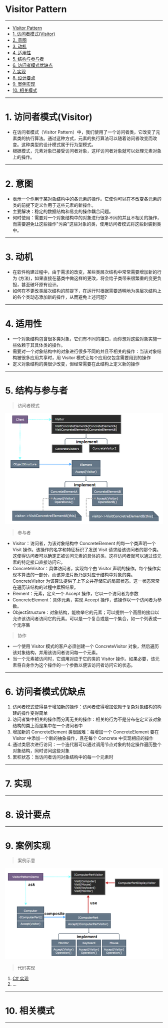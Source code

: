 # Visitor Pattern

---

- [Visitor Pattern](#visitor-pattern)
- [1. 访问者模式(Visitor)](#1-访问者模式visitor)
- [2. 意图](#2-意图)
- [3. 动机](#3-动机)
- [4. 适用性](#4-适用性)
- [5. 结构与参与者](#5-结构与参与者)
- [6. 访问者模式优缺点](#6-访问者模式优缺点)
- [7. 实现](#7-实现)
- [8. 设计要点](#8-设计要点)
- [9. 案例实现](#9-案例实现)
- [10. 相关模式](#10-相关模式)

---
# 1. 访问者模式(Visitor)

- 在访问者模式（Visitor Pattern）中，我们使用了一个访问者类，它改变了元素类的执行算法。通过这种方式，元素的执行算法可以随着访问者改变而改变。这种类型的设计模式属于行为型模式。
- 根据模式，元素对象已接受访问者对象，这样访问者对象就可以处理元素对象上的操作。

---
# 2. 意图

- 表示一个作用于某对象结构中的各元素的操作。它使你可以在不改变各元素的类的前提下定义作用于这些元素的新操作。
- 主要解决：稳定的数据结构和易变的操作耦合问题。
- 何时使用：需要对一个对象结构中的对象进行很多不同的并且不相关的操作，而需要避免让这些操作"污染"这些对象的类，使用访问者模式将这些封装到类中。

---
# 3. 动机

- 在软件构建过程中，由于需求的改变，某些类层次结构中常常需要增加新的行为 (方法)，如果直接在基类中做这样的更改，将会给子类带来很繁重的变更负担，甚至破坏原有设计。
- 如何在不更改类层次结构的前提下，在运行时根据需要透明地为类层次结构上的各个类动态添加新的操作，从而避免上述问题?

---
# 4. 适用性

- 一个对象结构包含很多类对象，它们有不同的接口，而你想对这些对象实施一些依赖于其具体类的操作。
- 需要对一个对象结构中的对象进行很多不同的并且不相关的操作：当该对象结构被很多应用共享时，用 Visitor 模式让每个应用仅包含需要用到的操作
- 定义对象结构的类很少改变，但经常需要在此结构上定义新的操作
  
---
# 5. 结构与参与者

> 访问者模式

  ![访问者模式](img/访问者模式设计.png)

> 参与者

- Visitor：访问者，为该对象结构中 ConcreteElement 的每一个类声明一个 Visit 操作。该操作的名字和特征标识了发送 Visit 请求给该访问者的那个类。这使得访问者可以确定正被访问元素的具体的类。这样访问者就可以通过该元素的特定接口直接访问它。
- ConcreteVisitor：具体访问者，实现每个由 Visitor 声明的操作。每个操作实现本算法的一部分，而该算法片断乃是对应于结构中对象的类。ConcreteVisitor 为该算法提供了上下文并存储它的局部状态。这一状态常常在遍历该结构的过程中累积结果。
- Element：元素，定义一个 Accept 操作，它以一个访问者为参数
- ConcreteElement：具体元素，实现 Accept 操作，该操作以一个访问者为参数。
- ObjectStructure：对象结构，能枚举它的元素；可以提供一个高层的接口以允许该访问者访问它的元素。可以是一个复合或是一个集合，如一个列表或一个无序集

> 协作

- 一个使用 Visitor 模式的客户必须创建一个 ConcreteVisitor 对象，然后遍历该对象结构，并用该访问者访问每一个元素。
- 当一个元素被访问时，它调用对应于它的类的 Visitor 操作。如果必要，该元素将自身作为这个操作的一个参数以便该访问者访问它的状态。

---
# 6. 访问者模式优缺点

1. 访问者模式使得易于增加新的操作：访问者使得增加依赖于复杂对象结构的构建的操作变得简单
2. 访问者集中相关的操作而分离无关的操作：相关的行为不是分布在定义该对象结构的类上而是集中在一个访问者中
3. 增加新的 ConcreteElement 类很困难：每增加一个 ConcreteElement 要在 Visitor 中添加一个新的抽象操作，且在每个 Concrete 中实现相应的操作
4. 通过类层次进行访问：一个迭代器可以通过调用节点对象的特定操作遍历整个对象结构，同时访问这些对象
5. 累积状态：当访问者访问对象结构中的每一个元素时

---
# 7. 实现



---
# 8. 设计要点


---
# 9. 案例实现



> 案例示意

  ![案例](img/访问者模式案例.png)

> 代码实现

1. [C# 实现]()
2. ...

---
# 10. 相关模式



---